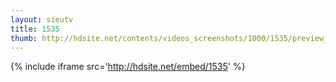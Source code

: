 ```yaml
---
layout: sieutv
title: 1535
thumb: http://hdsite.net/contents/videos_screenshots/1000/1535/preview_360p.mp4.jpg
---
```

{% include iframe src='http://hdsite.net/embed/1535' %}
 
